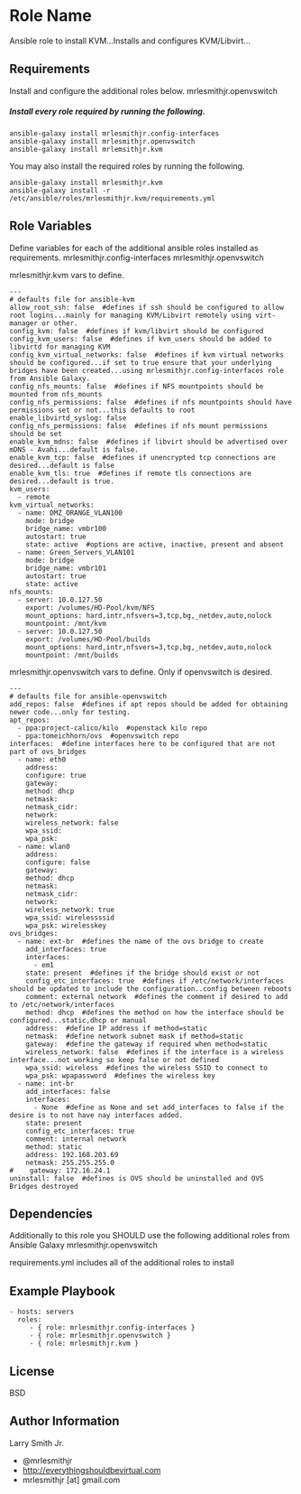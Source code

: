 Role Name
=========

Ansible role to install KVM...Installs and configures KVM/Libvirt...

Requirements
------------

Install and configure the additional roles below.
mrlesmithjr.openvswitch

##### Install every role required by running the following.

````
ansible-galaxy install mrlesmithjr.config-interfaces
ansible-galaxy install mrlesmithjr.openvswitch
ansible-galaxy install mrlemsithjr.kvm
````

You may also install the required roles by running the following.
````
ansible-galaxy install mrlesmithjr.kvm
ansible-galaxy install -r /etc/ansible/roles/mrlesmithjr.kvm/requirements.yml
````

Role Variables
--------------

Define variables for each of the additional ansible roles installed as requirements.
mrlesmithjr.config-interfaces
mrlesmithjr.openvswitch

mrlesmithjr.kvm vars to define.
````
---
# defaults file for ansible-kvm
allow_root_ssh: false  #defines if ssh should be configured to allow root logins...mainly for managing KVM/Libvirt remotely using virt-manager or other.
config_kvm: false  #defines if kvm/libvirt should be configured
config_kvm_users: false  #defines if kvm_users should be added to libvirtd for managing KVM
config_kvm_virtual_networks: false  #defines if kvm virtual networks should be configured...if set to true ensure that your underlying bridges have been created...using mrlesmithjr.config-interfaces role from Ansible Galaxy.
config_nfs_mounts: false  #defines if NFS mountpoints should be mounted from nfs_mounts
config_nfs_permissions: false  #defines if nfs mountpoints should have permissions set or not...this defaults to root
enable_libvirtd_syslog: false
config_nfs_permissions: false  #defines if nfs mount permissions should be set
enable_kvm_mdns: false  #defines if libvirt should be advertised over mDNS - Avahi...default is false.
enable_kvm_tcp: false  #defines if unencrypted tcp connections are desired...default is false
enable_kvm_tls: true  #defines if remote tls connections are desired...default is true.
kvm_users:
  - remote
kvm_virtual_networks:
  - name: DMZ_ORANGE_VLAN100
    mode: bridge
    bridge_name: vmbr100
    autostart: true
    state: active  #options are active, inactive, present and absent
  - name: Green_Servers_VLAN101
    mode: bridge
    bridge_name: vmbr101
    autostart: true
    state: active
nfs_mounts:
  - server: 10.0.127.50
    export: /volumes/HD-Pool/kvm/NFS
    mount_options: hard,intr,nfsvers=3,tcp,bg,_netdev,auto,nolock
    mountpoint: /mnt/kvm
  - server: 10.0.127.50
    export: /volumes/HD-Pool/builds
    mount_options: hard,intr,nfsvers=3,tcp,bg,_netdev,auto,nolock
    mountpoint: /mnt/builds
````

mrlesmithjr.openvswitch vars to define. Only if openvswitch is desired.
````
---
# defaults file for ansible-openvswitch
add_repos: false  #defines if apt repos should be added for obtaining newer code...only for testing.
apt_repos:
  - ppa:project-calico/kilo  #openstack kilo repo
  - ppa:tomeichhorn/ovs  #openvswitch repo
interfaces:  #define interfaces here to be configured that are not part of ovs_bridges
  - name: eth0
    address:
    configure: true
    gateway:
    method: dhcp
    netmask:
    netmask_cidr:
    network:
    wireless_network: false
    wpa_ssid:
    wpa_psk:
  - name: wlan0
    address:
    configure: false
    gateway:
    method: dhcp
    netmask:
    netmask_cidr:
    network:
    wireless_network: true
    wpa_ssid: wirelessssid
    wpa_psk: wirelesskey
ovs_bridges:
  - name: ext-br  #defines the name of the ovs bridge to create
    add_interfaces: true
    interfaces:
      - em1
    state: present  #defines if the bridge should exist or not
    config_etc_interfaces: true  #defines if /etc/network/interfaces should be updated to include the configuration..config between reboots
    comment: external network  #defines the comment if desired to add to /etc/network/interfaces
    method: dhcp  #defines the method on how the interface should be configured...static,dhcp or manual
    address:  #define IP address if method=static
    netmask:  #define network subnet mask if method=static
    gateway:  #define the gateway if required when method=static
    wireless_network: false  #defines if the interface is a wireless interface...not working so keep false or not defined
    wpa_ssid: wireless  #defines the wireless SSID to connect to
    wpa_psk: wpapassword  #defines the wireless key
  - name: int-br
    add_interfaces: false
    interfaces:
      - None  #define as None and set add_interfaces to false if the desire is to not have nay interfaces added.
    state: present
    config_etc_interfaces: true
    comment: internal network
    method: static
    address: 192.168.203.69
    netmask: 255.255.255.0
#    gateway: 172.16.24.1
uninstall: false  #defines is OVS should be uninstalled and OVS Bridges destroyed
````

Dependencies
------------

Additionally to this role you SHOULD use the following additional roles from Ansible Galaxy
mrlesmithjr.openvswitch

requirements.yml includes all of the additional roles to install

Example Playbook
----------------

    - hosts: servers
      roles:
         - { role: mrlesmithjr.config-interfaces }
         - { role: mrlesmithjr.openvswitch }
         - { role: mrlesmithjr.kvm }

License
-------

BSD

Author Information
------------------

Larry Smith Jr.
- @mrlesmithjr
- http://everythingshouldbevirtual.com
- mrlesmithjr [at] gmail.com
